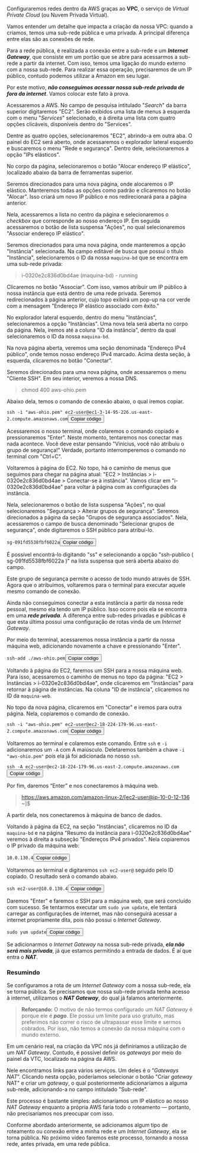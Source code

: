 <div class="formattedText" data-external-links="">
                                <p>Configuraremos redes dentro da AWS graças ao <strong>VPC</strong>, o serviço de <em>Virtual Private Cloud</em> (ou Nuvem Privada Virtual). </p>
<p>Vamos entender um detalhe que impacta a criação da nossa VPC: quando a criamos, temos uma sub-rede pública e uma privada. A principal diferença entre elas são as conexões de rede.</p>
<p>Para a rede pública, é realizada a conexão entre a sub-rede e um <strong><em>Internet Gateway</em></strong>, que consiste em um portão que se abre para acessarmos a sub-rede a partir da internet. Com isso, temos uma ligação do mundo externo com a nossa sub-rede. Para realizar essa operação, precisaremos de um IP público, contudo podemos utilizar a Amazon em seu lugar.</p>
<p>Por este motivo, <strong><em>não conseguimos acessar nossa sub-rede privada de fora da internet</em></strong>. Vamos colocar este fato à prova.</p>
<p>Acessaremos a AWS. No campo de pesquisa intitulado "<em>Search</em>" da barra superior digitaremos "EC2". Serão exibidos uma lista de menus à esquerda com o menu "<em>Services</em>" selecionado, e à direita uma lista com quatro opções clicáveis, disponíveis dentro do "Services".</p>
<p>Dentre as quatro opções, selecionaremos "EC2", abrindo-a em outra aba. O painel do EC2 será aberto, onde acessaremos o explorador lateral esquerdo e buscaremos o menu "Rede e segurança". Dentro dele, selecionaremos a opção "IPs elásticos".</p>
<p>No corpo da página, selecionaremos o botão "Alocar endereço IP elástico", localizado abaixo da barra de ferramentas superior.</p>
<p>Seremos direcionados para uma nova página, onde alocaremos o IP elástico. Manteremos todas as opções como padrão e clicaremos no botão "Alocar". Isso criará um novo IP público e nos redirecionará para a página anterior.</p>
<p>Nela, acessaremos a lista no centro da página e selecionaremos o <em>checkbox</em> que corresponde ao nosso endereço IP. Em seguida acessaremos o botão de lista suspensa "Ações", no qual selecionaremos "Associar endereço IP elástico".</p>
<p>Seremos direcionados para uma nova página, onde manteremos a opção "Instância" selecionada. Na campo editável de busca que possui o título "Instância", selecionaremos o ID da nossa <code>maquina-bd</code> que se encontra em uma sub-rede privada: </p>
<blockquote>
<p>i-0320e2c836d0bd4ae (maquina-bd) - running</p>
</blockquote>
<p>Clicaremos no botão "Associar". Com isso, vamos atribuir um IP público à nossa instância que está dentro de uma rede privada. Seremos redirecionados à página anterior, cujo topo exibirá um pop-up na cor verde com a mensagem "Endereço IP elástico associado com êxito."</p>
<p>No explorador lateral esquerdo, dentro do menu "Instâncias", selecionaremos a opção "Instâncias". Uma nova tela será aberta no corpo da página. Nela, iremos até a coluna "ID da instância", dentro da qual selecionaremos o ID da nossa <code>maquina-bd</code>.</p>
<p>Na nova página aberta, veremos uma seção denominada "Endereço IPv4 público", onde temos nosso endereço IPv4 marcado. Acima desta seção, à esquerda, clicaremos no botão "Conectar".</p>
<p>Seremos direcionados para uma nova página, onde acessaremos o menu "Cliente SSH". Em seu interior, veremos a nossa DNS.</p>
<blockquote>
<p>chmod 400 aws-ohio.pem</p>
</blockquote>
<p>Abaixo dela, temos o comando de conexão abaixo, o qual iremos copiar.</p>
<pre class="prettyprint"><code class="hljs language-sql">ssh <span class="hljs-operator">-</span>i "aws-ohio.pem" ec2<span class="hljs-operator">-</span><span class="hljs-keyword">user</span><span class="hljs-variable">@ec1</span><span class="hljs-number">-3</span><span class="hljs-number">-14</span><span class="hljs-number">-95</span><span class="hljs-number">-226.</span>us<span class="hljs-operator">-</span>east<span class="hljs-number">-2.</span>compute.amazonaws.com</code><button type="button" class="clipit">Copiar código</button></pre><p>Acessaremos o nosso terminal, onde colaremos o comando copiado e pressionaremos "Enter". Neste momento, tentaremos nos conectar mas nada acontece. Você deve estar pensando "Vinicius, você não atribuiu o grupo de segurança!" Verdade, portanto interromperemos o comando no terminal com "Ctrl+C".</p>
<p>Voltaremos à página do EC2. No topo, há o caminho de menus que seguimos para chegar na página atual: "EC2 &gt; Instâncias &gt; i-0320e2c836d0bd4ae &gt; Conectar-se à instância". Vamos clicar em "i-0320e2c836d0bd4ae" para voltar à página com as configurações da instância.</p>
<p>Nela, selecionaremos o botão de lista suspensa "Ações", no qual selecionaremos "Segurança &gt; Alterar grupos de segurança". Seremos direcionados a página da seção "Grupos de segurança associados". Nela, acessaremos o campo de busca denominado "Selecionar grupos de segurança", onde digitaremos o SSH público para atribuí-lo.</p>
<pre class="prettyprint"><code class="hljs language-undefined">sg-091fd5538fbf6022a</code><button type="button" class="clipit">Copiar código</button></pre><p>É possível encontrá-lo digitando "ss" e selecionando a opção "ssh-publico ( sg-091fd5538fbf6022a )" na lista suspensa que será aberta abaixo do campo.</p>
<p>Este grupo de segurança permite o acesso de todo mundo através de SSH. Agora que o atribuímos, voltaremos para o terminal para executar aquele mesmo comando de conexão.</p>
<p>Ainda não conseguimos conectar a esta instância a partir da nossa rede pessoal, mesmo ela tendo um IP público. Isso ocorre pois ela se encontra em uma <strong><em>rede privada</em></strong>. A diferença entre sub-redes privadas e públicas é que esta última possui uma configuração de rotas vinda de um <em>Internet Gateway</em>.</p>
<p>Por meio do terminal, acessaremos nossa instância a partir da nossa máquina web, adicionando novamente a chave e pressionando "Enter".</p>
<pre class="prettyprint"><code class="hljs language-bash">ssh-add ./aws-ohio.pem</code><button type="button" class="clipit">Copiar código</button></pre><p>Voltando à página do EC2, faremos um SSH para a nossa máquina web. Para isso, acessaremos o caminho de menus no topo da página: "EC2 &gt; Instâncias &gt; i-0320e2c836d0bd4ae", onde clicaremos em "Instâncias" para retornar à página de instâncias. Na coluna "ID de instância", clicaremos no ID da <code>maquina-web</code>. </p>
<p>No topo da nova página, clicaremos em "Conectar" e iremos para outra página. Nela, copiaremos o comando de conexão.</p>
<pre class="prettyprint"><code class="hljs language-sql">ssh <span class="hljs-operator">-</span>i "aws-ohio.pem" ec2<span class="hljs-operator">-</span><span class="hljs-keyword">user</span><span class="hljs-variable">@ec2</span><span class="hljs-number">-18</span><span class="hljs-number">-224</span><span class="hljs-number">-179</span><span class="hljs-number">-96.</span>us<span class="hljs-operator">-</span>east<span class="hljs-number">-2.</span>compute.amazonaws.com</code><button type="button" class="clipit">Copiar código</button></pre><p>Voltaremos ao terminal e colaremos este comando. Entre <code>ssh</code> e <code>-i</code> adicionaremos um <code>-A</code> com A maiúsculo. Deletaremos também a chave <code>-i "aws-ohio.pem"</code> pois ela já foi adicionada no nosso <code>ssh</code>.</p>
<pre class="prettyprint"><code class="hljs language-css">ssh -<span class="hljs-selector-tag">A</span> ec2-user<span class="hljs-keyword">@ec2-18-224-179-96</span>.us-east-2.compute.amazonaws.com</code><button type="button" class="clipit">Copiar código</button></pre><p>Por fim, daremos “Enter” e nos conectaremos à máquina web.</p>
<blockquote>
<p><a href="https://aws.amazon.com/amazon-linux-2/%5Bec2-user@ip-10-0-12-136" rel="nofollow noopener" target="_blank">https://aws.amazon.com/amazon-linux-2/[ec2-user@ip-10-0-12-136</a> ~]$</p>
</blockquote>
<p>A partir dela, nos conectaremos à máquina de banco de dados.</p>
<p>Voltando à página da EC2, na seção "Instâncias", clicaremos no ID da <code>maquina-bd</code> e na página "Resumo da instância para i-0320e2c836d0bd4ae" veremos à direita a subseção "Endereços IPv4 privados". Nela copiaremos o IP privado da máquina web:</p>
<pre class="prettyprint"><code class="hljs language-undefined">10.0.130.4</code><button type="button" class="clipit">Copiar código</button></pre><p>Voltaremos ao terminal e digitaremos <code>ssh ec2-user@</code> seguido pelo ID copiado. O resultado será o comando abaixo.</p>
<pre class="prettyprint"><code class="hljs language-sql">ssh ec2<span class="hljs-operator">-</span><span class="hljs-keyword">user</span><span class="hljs-variable">@10</span><span class="hljs-number">.0</span><span class="hljs-number">.130</span><span class="hljs-number">.4</span></code><button type="button" class="clipit">Copiar código</button></pre><p>Daremos "Enter" e faremos o SSH para a máquina web, que será concluído com sucesso. Se tentarmos executar um <code>sudo yum update</code>, ele tentará carregar as configurações de internet, mas não conseguirá acessar a internet propriamente dita, pois não possui o <em>Internet Gateway</em>.</p>
<pre class="prettyprint"><code class="hljs language-sql">sudo yum <span class="hljs-keyword">update</span></code><button type="button" class="clipit">Copiar código</button></pre><p>Se adicionarmos o <em>Internet Gateway</em> na nossa sub-rede privada, <strong><em>ela não será mais privada</em></strong>, já que estamos permitindo a entrada de dados. É aí que entra o <strong><em>NAT</em></strong>.</p>
<h3>Resumindo</h3>
<p>Se configuramos a rota de um <em>Internet Gateway</em> com a nossa sub-rede, ela se torna pública. Se precisamos que nossa sub-rede privada tenha acesso à internet, utilizamos o <strong><em>NAT Gateway</em></strong>, do qual já falamos anteriormente.</p>
<blockquote>
<p><strong>Reforçando:</strong> O motivo de não termos configurado um <em>NAT Gateway</em> é porque ele é <strong><em>pago</em></strong>. Ele possui um limite para uso gratuito, mas preferimos não correr o risco de ultrapassar esse limite e sermos cobrados. Por isso, não temos a conexão da nossa máquina com o mundo externo.</p>
</blockquote>
<p>Em um cenário real, na criação da VPC nós já definiríamos a utilização de um <em>NAT Gateway</em>. Contudo, é possível definir os <em>gateways</em> por meio do painel da VTC, localizado na página da AWS.</p>
<p>Nele encontramos links para vários serviços. Um deles é o “<em>Gateways NAT</em>”. Clicando nesta opção, poderíamos selecionar o botão "Criar <em>gateway</em> NAT" e criar um <em>gateway</em>, o qual posteriormente adicionaríamos a alguma sub-rede, adicionando-a no campo intitulado "Sub-rede".</p>
<p>Este processo é bastante simples: adicionaríamos um IP elástico ao nosso <em>NAT Gateway</em> enquanto a própria AWS faria todo o roteamento — portanto, não precisaríamos nos preocupar com isso.</p>
<p>Conforme abordado anteriormente, se adicionamos algum tipo de roteamento ou conexão entre a minha rede e um <em>Internet Gateway</em>, ela se torna pública. No próximo vídeo faremos este processo, tornando a nossa rede, antes privada, em uma rede pública.</p>
                        </div>